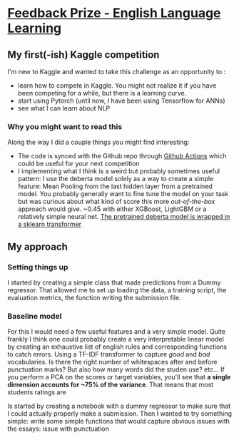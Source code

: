 # [Feedback Prize - English Language Learning](https://www.kaggle.com/competitions/feedback-prize-english-language-learning/overview)
 
## My first(-ish) Kaggle competition

I'm new to Kaggle and wanted to take this challenge as an opportunity to :
- learn how to compete in Kaggle. You might not realize it if you have been competing for a while, but there is a learning curve.
- start using Pytorch (until now, I have been using Tensorflow for ANNs)
- see what I can learn about NLP

### Why you might want to read this
Along the way I did a couple things you might find interesting:
- The code is synced with the Github repo  through [Github Actions](https://github.com/josarago/kaggle--feedback-prize-ell/blob/main/.github/workflows/main.yml) which could be useful for your next competition
- I implementing what I think is a weird but probably sometimes useful pattern: I use the deberta model solely as a way to create a simple feature: Mean Pooling from the last hidden layer from a pretrained model. You probably generally want to fine tune the model on your task but was curious about what kind of score this more *out-of-the-box* approach would give. ~0.45 with either XGBoost, LightGBM or a relatively simple neural net. [The pretrained deberta model is wrapped in a sklearn transformer](https://github.com/josarago/kaggle--feedback-prize-ell/blob/fe7a51ce11021d2e773284addc16a08426228494/sklearn_transformers.py#L68)


## My approach
### Setting things up
I started by creating a simple class that made predictions from a Dummy regressor. That allowed me to set up loading the data, a training script, the evaluation metrics, the function writing the submission file. 

### Baseline model
For this I would need a few useful features and a very simple model. Quite frankly I think one could probably create a very interpretable linear model by creating an exhaustive list of english rules and corresponding functions to catch errors. Using a TF-IDF transformer to capture *good* and *bad* vocabularies. Is there the right number of whitespaces after and before punctuation marks? But also how many words did the studen use? etc...
If you perform a PCA on the scores or target variables, you'll see that **a single dimension accounts for ~75% of the variance**. That means that most students ratings are 



Is started by creating a notebook with a dummy regressor to make sure that I could actually properly make a submission.
Then I wanted to try something simple: write some simple functions that would capture obvious issues with the essays: issue with punctuation
